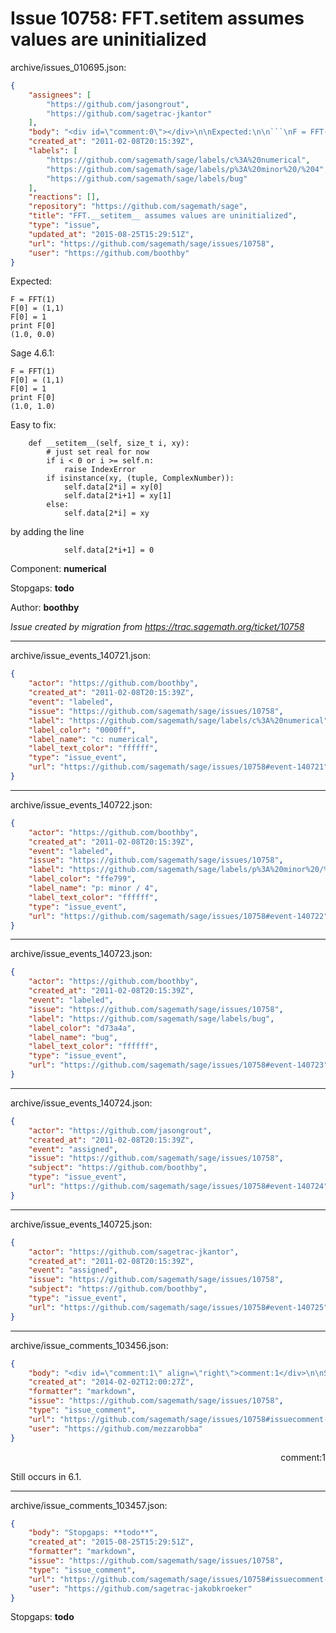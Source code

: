 # Issue 10758: FFT.__setitem__ assumes values are uninitialized

archive/issues_010695.json:
```json
{
    "assignees": [
        "https://github.com/jasongrout",
        "https://github.com/sagetrac-jkantor"
    ],
    "body": "<div id=\"comment:0\"></div>\n\nExpected:\n\n```\nF = FFT(1)\nF[0] = (1,1)\nF[0] = 1\nprint F[0]\n(1.0, 0.0)\n```\n\nSage 4.6.1:\n\n```\nF = FFT(1)\nF[0] = (1,1)\nF[0] = 1\nprint F[0]\n(1.0, 1.0)\n```\n\nEasy to fix:\n\n```\n    def __setitem__(self, size_t i, xy):\n        # just set real for now\n        if i < 0 or i >= self.n:\n            raise IndexError\n        if isinstance(xy, (tuple, ComplexNumber)):\n            self.data[2*i] = xy[0]\n            self.data[2*i+1] = xy[1]\n        else:\n            self.data[2*i] = xy\n```\n\nby adding the line\n\n```\n            self.data[2*i+1] = 0\n```\n\nComponent: **numerical**\n\nStopgaps: **todo**\n\nAuthor: **boothby**\n\n_Issue created by migration from https://trac.sagemath.org/ticket/10758_\n\n",
    "created_at": "2011-02-08T20:15:39Z",
    "labels": [
        "https://github.com/sagemath/sage/labels/c%3A%20numerical",
        "https://github.com/sagemath/sage/labels/p%3A%20minor%20/%204",
        "https://github.com/sagemath/sage/labels/bug"
    ],
    "reactions": [],
    "repository": "https://github.com/sagemath/sage",
    "title": "FFT.__setitem__ assumes values are uninitialized",
    "type": "issue",
    "updated_at": "2015-08-25T15:29:51Z",
    "url": "https://github.com/sagemath/sage/issues/10758",
    "user": "https://github.com/boothby"
}
```
<div id="comment:0"></div>

Expected:

```
F = FFT(1)
F[0] = (1,1)
F[0] = 1
print F[0]
(1.0, 0.0)
```

Sage 4.6.1:

```
F = FFT(1)
F[0] = (1,1)
F[0] = 1
print F[0]
(1.0, 1.0)
```

Easy to fix:

```
    def __setitem__(self, size_t i, xy):
        # just set real for now
        if i < 0 or i >= self.n:
            raise IndexError
        if isinstance(xy, (tuple, ComplexNumber)):
            self.data[2*i] = xy[0]
            self.data[2*i+1] = xy[1]
        else:
            self.data[2*i] = xy
```

by adding the line

```
            self.data[2*i+1] = 0
```

Component: **numerical**

Stopgaps: **todo**

Author: **boothby**

_Issue created by migration from https://trac.sagemath.org/ticket/10758_





---

archive/issue_events_140721.json:
```json
{
    "actor": "https://github.com/boothby",
    "created_at": "2011-02-08T20:15:39Z",
    "event": "labeled",
    "issue": "https://github.com/sagemath/sage/issues/10758",
    "label": "https://github.com/sagemath/sage/labels/c%3A%20numerical",
    "label_color": "0000ff",
    "label_name": "c: numerical",
    "label_text_color": "ffffff",
    "type": "issue_event",
    "url": "https://github.com/sagemath/sage/issues/10758#event-140721"
}
```



---

archive/issue_events_140722.json:
```json
{
    "actor": "https://github.com/boothby",
    "created_at": "2011-02-08T20:15:39Z",
    "event": "labeled",
    "issue": "https://github.com/sagemath/sage/issues/10758",
    "label": "https://github.com/sagemath/sage/labels/p%3A%20minor%20/%204",
    "label_color": "ffe799",
    "label_name": "p: minor / 4",
    "label_text_color": "ffffff",
    "type": "issue_event",
    "url": "https://github.com/sagemath/sage/issues/10758#event-140722"
}
```



---

archive/issue_events_140723.json:
```json
{
    "actor": "https://github.com/boothby",
    "created_at": "2011-02-08T20:15:39Z",
    "event": "labeled",
    "issue": "https://github.com/sagemath/sage/issues/10758",
    "label": "https://github.com/sagemath/sage/labels/bug",
    "label_color": "d73a4a",
    "label_name": "bug",
    "label_text_color": "ffffff",
    "type": "issue_event",
    "url": "https://github.com/sagemath/sage/issues/10758#event-140723"
}
```



---

archive/issue_events_140724.json:
```json
{
    "actor": "https://github.com/jasongrout",
    "created_at": "2011-02-08T20:15:39Z",
    "event": "assigned",
    "issue": "https://github.com/sagemath/sage/issues/10758",
    "subject": "https://github.com/boothby",
    "type": "issue_event",
    "url": "https://github.com/sagemath/sage/issues/10758#event-140724"
}
```



---

archive/issue_events_140725.json:
```json
{
    "actor": "https://github.com/sagetrac-jkantor",
    "created_at": "2011-02-08T20:15:39Z",
    "event": "assigned",
    "issue": "https://github.com/sagemath/sage/issues/10758",
    "subject": "https://github.com/boothby",
    "type": "issue_event",
    "url": "https://github.com/sagemath/sage/issues/10758#event-140725"
}
```



---

archive/issue_comments_103456.json:
```json
{
    "body": "<div id=\"comment:1\" align=\"right\">comment:1</div>\n\nStill occurs in 6.1.",
    "created_at": "2014-02-02T12:00:27Z",
    "formatter": "markdown",
    "issue": "https://github.com/sagemath/sage/issues/10758",
    "type": "issue_comment",
    "url": "https://github.com/sagemath/sage/issues/10758#issuecomment-103456",
    "user": "https://github.com/mezzarobba"
}
```

<div id="comment:1" align="right">comment:1</div>

Still occurs in 6.1.



---

archive/issue_comments_103457.json:
```json
{
    "body": "Stopgaps: **todo**",
    "created_at": "2015-08-25T15:29:51Z",
    "formatter": "markdown",
    "issue": "https://github.com/sagemath/sage/issues/10758",
    "type": "issue_comment",
    "url": "https://github.com/sagemath/sage/issues/10758#issuecomment-103457",
    "user": "https://github.com/sagetrac-jakobkroeker"
}
```

Stopgaps: **todo**
